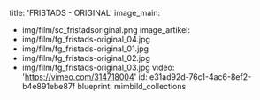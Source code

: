 title: 'FRISTADS - ORIGINAL'
image_main:
  - img/film/sc_fristadsoriginal.png
image_artikel:
  - img/film/fg_fristads-original_04.jpg
  - img/film/fg_fristads-original_01.jpg
  - img/film/fg_fristads-original_02.jpg
  - img/film/fg_fristads-original_03.jpg
video: 'https://vimeo.com/314718004'
id: e31ad92d-76c1-4ac6-8ef2-b4e891ebe87f
blueprint: mimbild_collections
